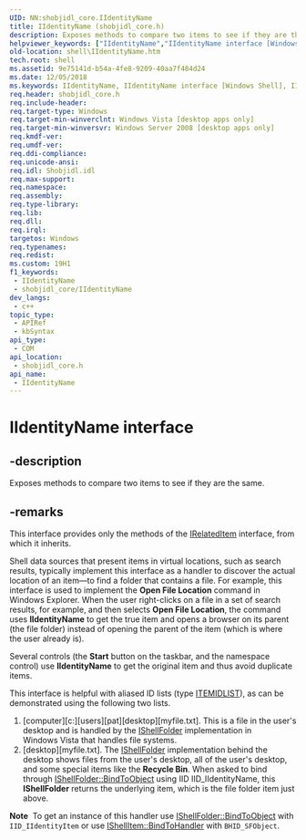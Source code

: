 ```yaml
---
UID: NN:shobjidl_core.IIdentityName
title: IIdentityName (shobjidl_core.h)
description: Exposes methods to compare two items to see if they are the same.
helpviewer_keywords: ["IIdentityName","IIdentityName interface [Windows Shell]","IIdentityName interface [Windows Shell]","described","_shell_IIdentityName","shell.IIdentityName","shobjidl_core/IIdentityName"]
old-location: shell\IIdentityName.htm
tech.root: shell
ms.assetid: 9e75141d-b54a-4fe8-9209-40aa7f484d24
ms.date: 12/05/2018
ms.keywords: IIdentityName, IIdentityName interface [Windows Shell], IIdentityName interface [Windows Shell],described, _shell_IIdentityName, shell.IIdentityName, shobjidl_core/IIdentityName
req.header: shobjidl_core.h
req.include-header: 
req.target-type: Windows
req.target-min-winverclnt: Windows Vista [desktop apps only]
req.target-min-winversvr: Windows Server 2008 [desktop apps only]
req.kmdf-ver: 
req.umdf-ver: 
req.ddi-compliance: 
req.unicode-ansi: 
req.idl: Shobjidl.idl
req.max-support: 
req.namespace: 
req.assembly: 
req.type-library: 
req.lib: 
req.dll: 
req.irql: 
targetos: Windows
req.typenames: 
req.redist: 
ms.custom: 19H1
f1_keywords:
 - IIdentityName
 - shobjidl_core/IIdentityName
dev_langs:
 - c++
topic_type:
 - APIRef
 - kbSyntax
api_type:
 - COM
api_location:
 - shobjidl_core.h
api_name:
 - IIdentityName
---
```


# IIdentityName interface


## -description

Exposes methods to compare two items to see if they are the same.

## -remarks

This interface provides only the methods of the <a href="https://docs.microsoft.com/windows/desktop/api/shobjidl_core/nn-shobjidl_core-irelateditem">IRelatedItem</a> interface, from which it inherits.

Shell data sources that present items in virtual locations, such as search results, typically implement this interface as a handler to discover the actual location of an item—to find a folder that contains a file. For example, this interface is used to implement the <b>Open File Location</b> command in Windows Explorer. When the user right-clicks on a file in a set of search results, for example, and then selects <b>Open File Location</b>, the command uses <b>IIdentityName</b> to get the true item and opens a browser on its parent (the file folder) instead of opening the parent of the item (which is where the user already is).

Several controls (the <b>Start</b> button on the taskbar, and the namespace control) use <b>IIdentityName</b> to get the original item and thus avoid duplicate items.

This interface is helpful with aliased ID lists (type <a href="https://docs.microsoft.com/windows/desktop/api/shtypes/ns-shtypes-itemidlist">ITEMIDLIST</a>), as can be demonstrated using the following two lists.
                

<ol>
<li>[computer][c:][users][pat][desktop][myfile.txt]. This is a file in the user's desktop and is handled by the <a href="https://docs.microsoft.com/windows/desktop/api/shobjidl_core/nn-shobjidl_core-ishellfolder">IShellFolder</a> implementation in Windows Vista that handles file systems.</li>
<li>[desktop][myfile.txt]. The <a href="https://docs.microsoft.com/windows/desktop/api/shobjidl_core/nn-shobjidl_core-ishellfolder">IShellFolder</a> implementation behind the desktop shows files from the user's desktop, all of the user's desktop, and some special items like the <b>Recycle Bin</b>. When asked to bind through <a href="https://docs.microsoft.com/windows/desktop/api/shobjidl_core/nf-shobjidl_core-ishellfolder-bindtoobject">IShellFolder::BindToObject</a> using IID IID_IIdentityName, this <b>IShellFolder</b> returns the underlying item, which is the file folder item just above.</li>
</ol>
<div class="alert"><b>Note</b>  To get an instance of this handler use <a href="https://docs.microsoft.com/windows/desktop/api/shobjidl_core/nf-shobjidl_core-ishellfolder-bindtoobject">IShellFolder::BindToObject</a> with <code>IID_IIdentityItem</code> or use <a href="https://docs.microsoft.com/windows/desktop/api/shobjidl_core/nf-shobjidl_core-ishellitem-bindtohandler">IShellItem::BindToHandler</a> with <code>BHID_SFObject</code>.</div>
<div> </div>

